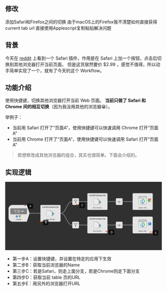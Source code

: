 ## 修改
添加Safari和Firefox之间的切换
由于macOS上的Firefox我不清楚如何直接获得current tab url
直接使用Applescript复制粘贴解决问题

## 背景
今天在  [reddit](https://www.reddit.com/r/macapps/comments/8wr981/safari_extension_open_in_other_browsers_free/) 上看到一个 Safari 插件，作用是在 Safari 上加一个按钮，点击后切换到其他浏览器打开当前页面。 但是这货居然要价 $2.99 ，感觉不值得，所以动手简单实现了一个，就有了今天的这个 Workflow。

## 功能介绍
使用快捷键，切换其他浏览器打开当前 Web 页面。
**当前只做了 Safari 和 Chrome 间的相互切换**（因为我没用其他的浏览器😁）。

举例子：
- 当前用 Safari 打开了“页面A”，使用快捷键可以快速调用 Chrome 打开“页面A”
- 当前用 Chrome 打开了“页面A”，使用快捷键可以快速调用 Safari 打开“页面A”

> 若想修改成其他浏览器的组合，其实也很简单。下面会介绍的。

## 实现逻辑
![原理](screenshots/1534765140317.jpg)

- 第一步A：设置快捷键，并设置在特定的应用下生效
- 第二步B：获取当前浏览器的Name
- 第三步C：若是Safari，则走上面分支，若是Chrome则走下面分支
- 第四步D：获取当前 table 页的URL
- 第五步E：用另外的浏览器打开URL
